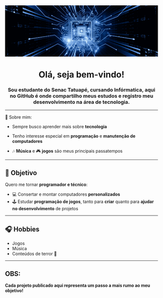 ![](banner.png)
<h1 align="center">Olá, seja bem-vindo!</h1>
<h3 align="center">Sou estudante do Senac Tatuapé, cursando Infórmatica, aqui no GitHub é onde compartilho meus estudos e registro meu desenvolvimento na área de tecnologia.</h3>
<hr>
📌 Sobre mim:

- Sempre busco aprender mais sobre **tecnologia**  

- Tenho interesse especial em **programação** e **manutenção de computadores**  

- 🎶 **Música** e 🎮 **jogos** são meus principais passatempos  

---

## 🎯 Objetivo  
Quero me tornar **programador e técnico**:  
- 💻 Consertar e montar computadores **personalizados**
- 🕹️ Estudar **programação de jogos**, tanto para **criar** quanto para **ajudar no desenvolvimento** de projetos  

---

## 🎧 Hobbies  
- Jogos  
- Música  
- Conteúdos de terror 👻  

---
## OBS:
**Cada projeto publicado aqui representa um passo a mais rumo ao meu objetivo!**  
